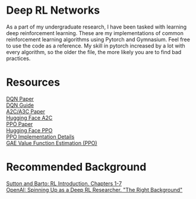 # Deep RL Networks
As a part of my undergraduate research, I have been tasked with learning deep reinforcement learning.
These are my implementations of common reinforcement learning algorithms using Pytorch and Gymnasium.
Feel free to use the code as a reference. My skill in pytorch increased by a lot with every algorithm, so the older the file, the more likely you are to find bad practices.

# Resources
[DQN Paper](https://arxiv.org/abs/1312.5602)<br>
[DQN Guide](https://docs.pytorch.org/tutorials/intermediate/reinforcement_q_learning.html)<br>
[A2C/A3C Paper](https://arxiv.org/pdf/1602.01783)<br>
[Hugging Face A2C](https://huggingface.co/learn/deep-rl-course/unitbonus2/hands-on)<br>
[PPO Paper](https://arxiv.org/abs/1707.06347)<br>
[Hugging Face PPO](https://huggingface.co/learn/deep-rl-course/unit8/introduction)<br>
[PPO Implementation Details](https://iclr-blog-track.github.io/2022/03/25/ppo-implementation-details/)<br>
[GAE Value Function Estimation (PPO)](https://arxiv.org/abs/1506.02438)<br>

# Recommended Background
[Sutton and Barto: RL Introduction. Chapters 1-7](http://incompleteideas.net/book/the-book-2nd.html)<br>
[OpenAI: Spinning Up as a Deep RL Researcher. "The Right Background"](https://spinningup.openai.com/en/latest/spinningup/spinningup.html#the-right-background)<br>